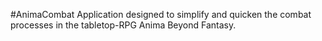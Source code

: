 #AnimaCombat
Application designed to simplify and quicken the combat processes in the tabletop-RPG Anima Beyond Fantasy.
